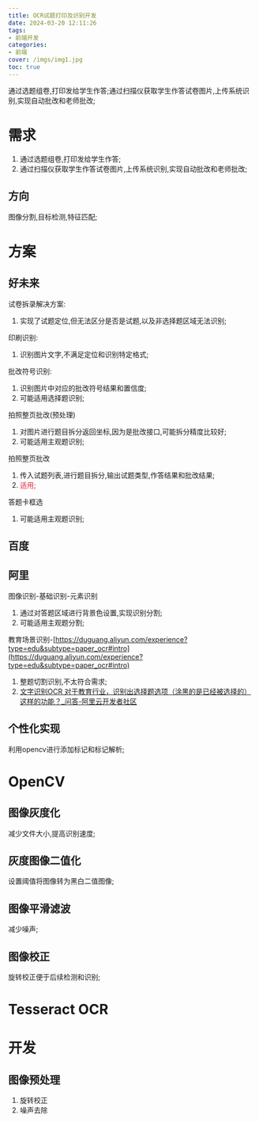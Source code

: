 ```yaml
---
title: OCR试题打印及识别开发
date: 2024-03-20 12:11:26
tags:
- 前端开发
categories:
- 前端
cover: /imgs/img1.jpg
toc: true
---
```


通过选题组卷,打印发给学生作答;通过扫描仪获取学生作答试卷图片,上传系统识别,实现自动批改和老师批改;

<!-- more -->

# 需求
1. 通过选题组卷,打印发给学生作答;
2. 通过扫描仪获取学生作答试卷图片,上传系统识别,实现自动批改和老师批改;

## 方向
图像分割,目标检测,特征匹配;

# 方案
## 好未来
试卷拆录解决方案: 

1. 实现了试题定位,但无法区分是否是试题,以及非选择题区域无法识别;

印刷识别:

1. 识别图片文字,不满足定位和识别特定格式;

批改符号识别:

1. 识别图片中对应的批改符号结果和置信度;
2. 可能适用选择题识别;

拍照整页批改(预处理)

1. 对图片进行题目拆分返回坐标,因为是批改接口,可能拆分精度比较好;
2. 可能适用主观题识别;

拍照整页批改

1. 传入试题列表,进行题目拆分,输出试题类型,作答结果和批改结果;
2. <font style="color:#DF2A3F;">适用;</font>

答题卡框选

1. 可能适用主观题识别;

## 百度
## 阿里
图像识别-基础识别-元素识别

1. 通过对答题区域进行背景色设置,实现识别分割;
2. 可能适用主观题分割;

教育场景识别-[https://duguang.aliyun.com/experience?type=edu&subtype=paper_ocr#intro](https://duguang.aliyun.com/experience?type=edu&subtype=paper_ocr#intro)

1. 整题切割识别,不太符合需求;
2. [文字识别OCR 对于教育行业，识别出选择题选项（涂黑的是已经被选择的）这样的功能？_问答-阿里云开发者社区](https://developer.aliyun.com/ask/596351?spm=a2c6h.14164896.0.0.364e47c5ENtpfT&scm=20140722.S_community@@%E9%97%AE%E7%AD%94@@596351._.ID_596351-RL_%E9%80%89%E6%8B%A9%E9%A2%98%E5%8B%BE%E9%80%89%E8%AF%86%E5%88%AB-LOC_searchcommunityitem-OR_ser-V_3-P0_0)

## 个性化实现
利用opencv进行添加标记和标记解析;

# OpenCV
## 图像灰度化
减少文件大小,提高识别速度;

## 灰度图像二值化
设置阈值将图像转为黑白二值图像;

## 图像平滑滤波
减少噪声;

## 图像校正
旋转校正便于后续检测和识别;

# Tesseract OCR
# 开发
## 图像预处理
1. 旋转校正
2. 噪声去除

